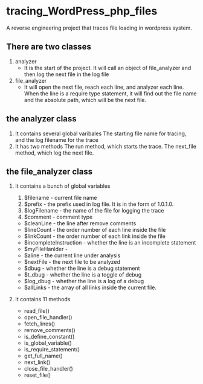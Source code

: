 # tracing_WordPress_php_files
A reverse engineering project that traces file loading in wordpress system.
## There are two classes
1. analyzer
   - It is the start of the project. It will call an object of file_analyzer and then log the next file in the log file
3. file_analyzer
   - It will open the next file, reach each line, and analyzer each line. When the line is a require type statement, it will find out the file name and the absolute path, which will be the next file.

## the analyzer class
1. It contains several global varibales
   The starting file name for tracing, and the log filename for the trace
3. It has two methods
   The run method, which starts the trace.
   The next_file method, which log the next file.

## the file_analyzer class
1. It contains a bunch of global variables
   1. $filename - current file name
   2. $prefix   - the prefix used in log file. It is in the form of 1.0.1.0.
   3. $logFilename - the name of the file for logging the trace
   4. $comment   - comment type
   - $cleanLine - the line after remove comments
   - $lineCount - the order number of each line inside the file
   - $linkCount - the order number of each link inside the file
   - $incompleteInstruction - whether the line is an incomplete statement
   - $myFileHanlder -
   - $aline  - the current line under analysis
   - $nextFile - the next file to be analyzed
   - $dbug   - whether the line is a debug statement
   - $t_dbug - whether the line is a toggle of debug
   - $log_dbug - whether the line is a log of a debug
   - $allLinks - the array of all links inside the current file.
   
2. It contains 11 methods
   - read_file()
   - open_file_handler()
   - fetch_lines()
   - remove_comments()
   - is_define_constant()
   - is_global_variable()
   - is_require_statement()
   - get_full_name()
   - next_link()
   - close_file_handler()
   - reset_file()
   
